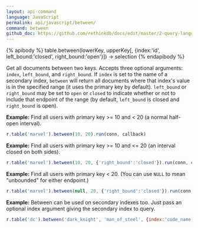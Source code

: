 ```yaml
---
layout: api-command 
language: JavaScript
permalink: api/javascript/between/
command: between
github_doc: https://github.com/rethinkdb/docs/edit/master/2-query-language/api/javascript/selecting-data/between.md
---
```


{% apibody %}
table.between(lowerKey, upperKey[, {index:'id', left_bound:'closed', right_bound:'open'}]) &rarr; selection
{% endapibody %}

Get all documents between two keys. Accepts three optional arguments: `index`,
`left_bound`, and `right_bound`. If `index` is set to the name of a secondary index,
`between` will return all documents where that index's value is in the specified range
(it uses the primary key by default). `left_bound` or `right_bound` may be set to `open`
or `closed` to indicate whether or not to include that endpoint of the range (by default,
`left_bound` is closed and `right_bound` is open).

__Example:__ Find all users with primary key >= 10 and < 20 (a normal half-open interval).

```js
r.table('marvel').between(10, 20).run(conn, callback)
```

__Example:__ Find all users with primary key >= 10 and <= 20 (an interval closed on both sides).

```js
r.table('marvel').between(10, 20, {'right_bound':'closed'}).run(conn, callback)
```


__Example:__ Find all users with primary key < 20. (You can use `NULL` to mean "unbounded" for either endpoint.)

```js
r.table('marvel').between(null, 20, {'right_bound':'closed'}).run(conn, callback)
```

__Example:__ Between can be used on secondary indexes too. Just pass an optional index argument giving the secondary index to query.

```js
r.table('dc').between('dark_knight', 'man_of_steel', {index:'code_name'}).run(conn, callback)
```

